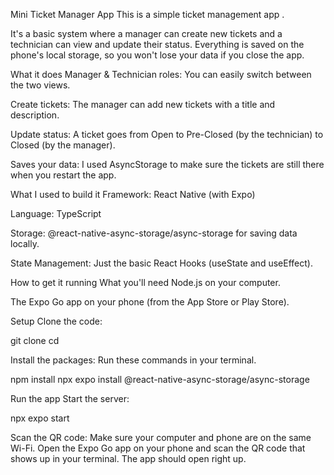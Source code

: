 Mini Ticket Manager App
This is a simple ticket management app .

It's a basic system where a manager can create new tickets and a technician can view and update their status. Everything is saved on the phone's local storage, so you won't lose your data if you close the app.

What it does
Manager & Technician roles: You can easily switch between the two views.

Create tickets: The manager can add new tickets with a title and description.

Update status: A ticket goes from Open to Pre-Closed (by the technician) to Closed (by the manager).

Saves your data: I used AsyncStorage to make sure the tickets are still there when you restart the app.

What I used to build it
Framework: React Native (with Expo)

Language: TypeScript

Storage: @react-native-async-storage/async-storage for saving data locally.

State Management: Just the basic React Hooks (useState and useEffect).

How to get it running
What you'll need
Node.js on your computer.

The Expo Go app on your phone (from the App Store or Play Store).

Setup
Clone the code:

git clone <your-repository-url>
cd <your-project-directory>

Install the packages:
Run these commands in your terminal.

npm install
npx expo install @react-native-async-storage/async-storage

Run the app
Start the server:

npx expo start

Scan the QR code:
Make sure your computer and phone are on the same Wi-Fi. Open the Expo Go app on your phone and scan the QR code that shows up in your terminal. The app should open right up.

